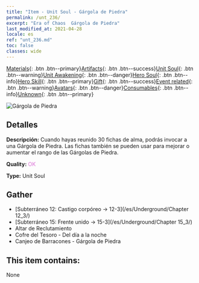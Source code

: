 ```yaml
---
title: "Item - Unit Soul - Gárgola de Piedra"
permalink: /unt_236/
excerpt: "Era of Chaos  Gárgola de Piedra"
last_modified_at: 2021-04-28
locale: es
ref: "unt_236.md"
toc: false
classes: wide
---
```

 [Materials](/ItemsES/){: .btn .btn--primary}[Artifacts](/ItemsES/Artifacts/){: .btn .btn--success}[Unit Soul](/ItemsES/UnitSoul/){: .btn .btn--warning}[Unit Awakening](/ItemsES/UnitAwakening/){: .btn .btn--danger}[Hero Soul](/ItemsES/HeroSoul/){: .btn .btn--info}[Hero Skill](/ItemsES/HeroSkill/){: .btn .btn--primary}[Gift](/ItemsES/Gift/){: .btn .btn--success}[Event related](/ItemsES/Events/){: .btn .btn--warning}[Avatars](/ItemsES/Avatars/){: .btn .btn--danger}[Consumables](/ItemsES/Consumables/){: .btn .btn--info}[Unknown](/ItemsES/Unknown/){: .btn .btn--primary}

 ![Gárgola de Piedra](/images/u/ti_shixianggui.jpg)

## Detalles
 **Descripción:** Cuando hayas reunido 30 fichas de alma, podrás invocar a una Gárgola de Piedra. Las fichas también se pueden usar para mejorar o aumentar el rango de las Gárgolas de Piedra.

 **Quality:** <span style="color: #DA70D6">OK</span>

 **Type:** Unit Soul

## Gather

*    [Subterráneo 12: Castigo corpóreo -> 12-3](/es/Underground/Chapter 12_3/) 
*    [Subterráneo 15: Frente unido -> 15-3](/es/Underground/Chapter 15_3/) 
*    Altar de Reclutamiento 
*    Cofre del Tesoro - Del día a la noche 
*    Canjeo de Barracones - Gárgola de Piedra 

## This item contains:

  None

